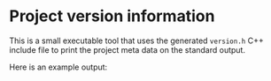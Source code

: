 # Project version information

This is a small executable tool that uses the generated `version.h` C++ include
file to print the project meta data on the standard output.

Here is an example output:

```
```
